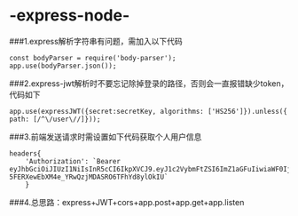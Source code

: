 # -express-node-
###1.express解析字符串有问题，需加入以下代码
```
const bodyParser = require('body-parser');
app.use(bodyParser.json());
```
###2.express-jwt解析时不要忘记除掉登录的路径，否则会一直报错缺少token，代码如下
```
app.use(expressJWT({secret:secretKey, algorithms: ['HS256']}).unless({ path: [/^\/user\//]}));
```
###3.前端发送请求时需设置如下代码获取个人用户信息
```
headers{
    'Authorization': `Bearer eyJhbGciOiJIUzI1NiIsInR5cCI6IkpXVCJ9.eyJ1c2VybmFtZSI6ImZ1aGFuIiwiaWF0IjoxNjQ1NDE4NzQzLCJleHAiOjE2NDU1MDUxNDN9.RdZ-5FERXewEbXM4e_YRwQzjMDASRO6TFhYd8ylOkIU`
    }
```
###4.总思路：express+JWT+cors+app.post+app.get+app.listen
